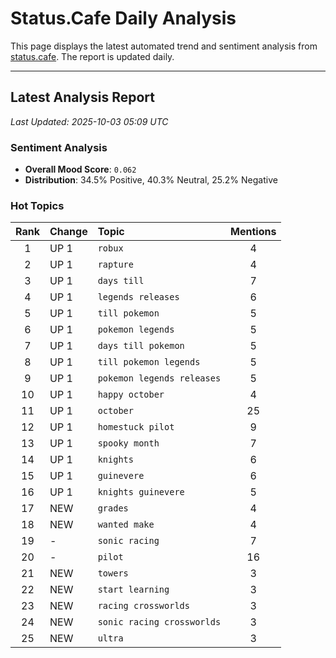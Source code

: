 # Status.Cafe Daily Analysis

This page displays the latest automated trend and sentiment analysis from [status.cafe](https://status.cafe/). The report is updated daily.

---

## Latest Analysis Report

<!-- START_ANALYSIS_SECTION -->

*Last Updated: 2025-10-03 05:09 UTC*

### Sentiment Analysis
- **Overall Mood Score**: `0.062` 
- **Distribution**: 34.5% Positive, 40.3% Neutral, 25.2% Negative

### Hot Topics
| Rank | Change | Topic | Mentions |
|:----:|:-------|:------|:--------:|
| 1 | UP 1 | `robux` | 4 |
| 2 | UP 1 | `rapture` | 4 |
| 3 | UP 1 | `days till` | 7 |
| 4 | UP 1 | `legends releases` | 6 |
| 5 | UP 1 | `till pokemon` | 5 |
| 6 | UP 1 | `pokemon legends` | 5 |
| 7 | UP 1 | `days till pokemon` | 5 |
| 8 | UP 1 | `till pokemon legends` | 5 |
| 9 | UP 1 | `pokemon legends releases` | 5 |
| 10 | UP 1 | `happy october` | 4 |
| 11 | UP 1 | `october` | 25 |
| 12 | UP 1 | `homestuck pilot` | 9 |
| 13 | UP 1 | `spooky month` | 7 |
| 14 | UP 1 | `knights` | 6 |
| 15 | UP 1 | `guinevere` | 6 |
| 16 | UP 1 | `knights guinevere` | 5 |
| 17 | NEW | `grades` | 4 |
| 18 | NEW | `wanted make` | 4 |
| 19 | - | `sonic racing` | 7 |
| 20 | - | `pilot` | 16 |
| 21 | NEW | `towers` | 3 |
| 22 | NEW | `start learning` | 3 |
| 23 | NEW | `racing crossworlds` | 3 |
| 24 | NEW | `sonic racing crossworlds` | 3 |
| 25 | NEW | `ultra` | 3 |

<!-- END_ANALYSIS_SECTION -->
